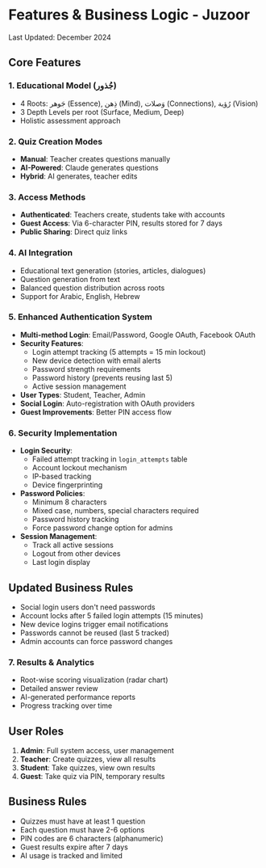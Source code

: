 # Features & Business Logic - Juzoor

Last Updated: December 2024

## Core Features

### 1. Educational Model (جُذور)

-   4 Roots: جَوهر (Essence), ذِهن (Mind), وَصلات (Connections), رُؤية (Vision)
-   3 Depth Levels per root (Surface, Medium, Deep)
-   Holistic assessment approach

### 2. Quiz Creation Modes

-   **Manual**: Teacher creates questions manually
-   **AI-Powered**: Claude generates questions
-   **Hybrid**: AI generates, teacher edits

### 3. Access Methods

-   **Authenticated**: Teachers create, students take with accounts
-   **Guest Access**: Via 6-character PIN, results stored for 7 days
-   **Public Sharing**: Direct quiz links

### 4. AI Integration

-   Educational text generation (stories, articles, dialogues)
-   Question generation from text
-   Balanced question distribution across roots
-   Support for Arabic, English, Hebrew

### 5. Enhanced Authentication System

-   **Multi-method Login**: Email/Password, Google OAuth, Facebook OAuth
-   **Security Features**:
    -   Login attempt tracking (5 attempts = 15 min lockout)
    -   New device detection with email alerts
    -   Password strength requirements
    -   Password history (prevents reusing last 5)
    -   Active session management
-   **User Types**: Student, Teacher, Admin
-   **Social Login**: Auto-registration with OAuth providers
-   **Guest Improvements**: Better PIN access flow

### 6. Security Implementation

-   **Login Security**:
    -   Failed attempt tracking in `login_attempts` table
    -   Account lockout mechanism
    -   IP-based tracking
    -   Device fingerprinting
-   **Password Policies**:
    -   Minimum 8 characters
    -   Mixed case, numbers, special characters required
    -   Password history tracking
    -   Force password change option for admins
-   **Session Management**:
    -   Track all active sessions
    -   Logout from other devices
    -   Last login display

## Updated Business Rules

-   Social login users don't need passwords
-   Account locks after 5 failed login attempts (15 minutes)
-   New device logins trigger email notifications
-   Passwords cannot be reused (last 5 tracked)
-   Admin accounts can force password changes

### 7. Results & Analytics

-   Root-wise scoring visualization (radar chart)
-   Detailed answer review
-   AI-generated performance reports
-   Progress tracking over time

## User Roles

1. **Admin**: Full system access, user management
2. **Teacher**: Create quizzes, view all results
3. **Student**: Take quizzes, view own results
4. **Guest**: Take quiz via PIN, temporary results

## Business Rules

-   Quizzes must have at least 1 question
-   Each question must have 2-6 options
-   PIN codes are 6 characters (alphanumeric)
-   Guest results expire after 7 days
-   AI usage is tracked and limited

